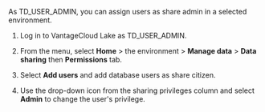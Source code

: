 As TD_USER_ADMIN, you can assign users as share admin in a selected environment.

1.  Log in to VantageCloud Lake as TD_USER_ADMIN.


1.  From the menu, select **Home** > the environment > **Manage data** > **Data sharing** then **Permissions** tab.


1.  Select **Add users** and add database users as share citizen.


1.  Use the drop-down icon from the sharing privileges column and select **Admin** to change the user's privilege.


